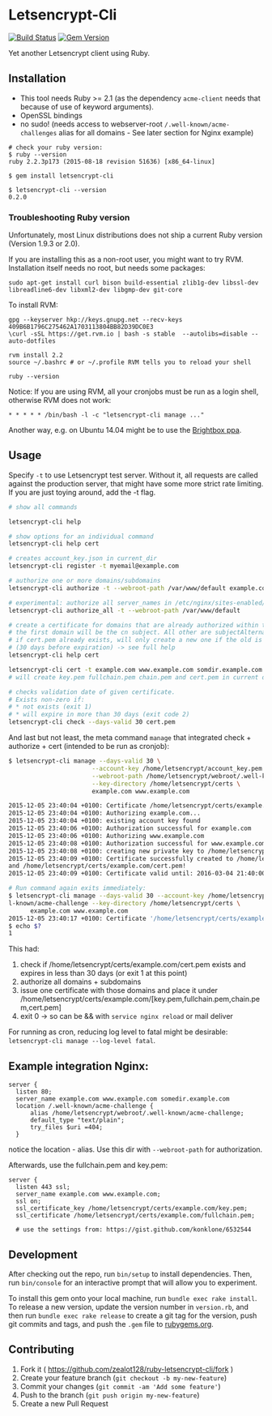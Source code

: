 # Letsencrypt-Cli

[![Build Status](https://travis-ci.org/zealot128/ruby-letsencrypt-cli.svg?branch=travis)](https://travis-ci.org/zealot128/ruby-letsencrypt-cli)
[![Gem Version](https://badge.fury.io/rb/letsencrypt-cli.svg)](https://badge.fury.io/rb/letsencrypt-cli)

Yet another Letsencrypt client using Ruby.

## Installation

* This tool needs Ruby >= 2.1 (as the dependency ``acme-client`` needs that because of use of keyword arguments).
* OpenSSL bindings
* no sudo! (needs access to webserver-root ``/.well-known/acme-challenges`` alias for all domains - See later section for Nginx example)

```
# check your ruby version:
$ ruby --version
ruby 2.2.3p173 (2015-08-18 revision 51636) [x86_64-linux]

$ gem install letsencrypt-cli

$ letsencrypt-cli --version
0.2.0
```

### Troubleshooting Ruby version

Unfortunately, most Linux distributions does not ship a current Ruby version (Version 1.9.3 or 2.0).

If you are installing this as a non-root user, you might want to try RVM. Installation itself needs no root, but needs some packages:

```
sudo apt-get install curl bison build-essential zlib1g-dev libssl-dev libreadline6-dev libxml2-dev libgmp-dev git-core
```

To install RVM:

```
gpg --keyserver hkp://keys.gnupg.net --recv-keys 409B6B1796C275462A1703113804BB82D39DC0E3
\curl -sSL https://get.rvm.io | bash -s stable  --autolibs=disable --auto-dotfiles

rvm install 2.2
source ~/.bashrc # or ~/.profile RVM tells you to reload your shell

ruby --version
```

Notice: If you are using RVM, all your cronjobs must be run as a login shell, otherwise RVM does not work:

```cron
* * * * * /bin/bash -l -c "letsencrypt-cli manage ..."
```

Another way, e.g. on Ubuntu 14.04 might be to use the [Brightbox ppa](https://www.brightbox.com/blog/2015/01/05/ruby-2-2-0-packages-for-ubuntu/).

## Usage

Specify ``-t`` to use Letsencrypt test server. Without it, all requests are called against the production server, that might have some more strict rate limiting. If you are just toying around, add the -t flag.

```bash
# show all commands

letsencrypt-cli help

# show options for an individual command
letsencrypt-cli help cert

# creates account_key.json in current_dir
letsencrypt-cli register -t myemail@example.com

# authorize one or more domains/subdomains
letsencrypt-cli authorize -t --webroot-path /var/www/default example.com www.example.com somedir.example.com

# experimental: authorize all server_names in /etc/nginx/sites-enabled/*
letsencrypt-cli authorize_all -t --webroot-path /var/www/default

# create a certificate for domains that are already authorized within the last minutes (1h-2h I think)
# the first domain will be the cn subject. All other are subjectAlternateName
# if cert.pem already exists, will only create a new one if the old is expired
# (30 days before expiration) -> see full help
letsencrypt-cli help cert

letsencrypt-cli cert -t example.com www.example.com somdir.example.com
# will create key.pem fullchain.pem chain.pem and cert.pem in current directory

# checks validation date of given certificate.
# Exists non-zero if:
# * not exists (exit 1)
# * will expire in more than 30 days (exit code 2)
letsencrypt-cli check --days-valid 30 cert.pem
```


And last but not least, the meta command ``manage`` that integrated check + authorize + cert (intended to be run as cronjob):

```bash
$ letsencrypt-cli manage --days-valid 30 \
                       --account-key /home/letsencrypt/account_key.pem \
                       --webroot-path /home/letsencrypt/webroot/.well-known/acme-challenge \
                       --key-directory /home/letsencrypt/certs \
                       example.com www.example.com

2015-12-05 23:40:04 +0100: Certificate /home/letsencrypt/certs/example.com/cert.pem does not exists
2015-12-05 23:40:04 +0100: Authorizing example.com...
2015-12-05 23:40:04 +0100: existing account key found
2015-12-05 23:40:06 +0100: Authorization successful for example.com
2015-12-05 23:40:06 +0100: Authorizing www.example.com
2015-12-05 23:40:08 +0100: Authorization successful for www.example.com
2015-12-05 23:40:08 +0100: creating new private key to /home/letsencrypt/certs/example.com/key.pem...
2015-12-05 23:40:09 +0100: Certificate successfully created to /home/letsencrypt/certs/example.com/fullchain.pem /home/letsencrypt/certs/example.com/chain.pem
and /home/letsencrypt/certs/example.com/cert.pem!
2015-12-05 23:40:09 +0100: Certificate valid until: 2016-03-04 21:40:00 UTC

# Run command again exits immediately:
$ letsencrypt-cli manage --days-valid 30 --account-key /home/letsencrypt/account_key.pem --webroot-path /home/letsencrypt/webroot/.wel
l-known/acme-challenge --key-directory /home/letsencrypt/certs \
      example.com www.example.com
2015-12-05 23:40:17 +0100: Certificate '/home/letsencrypt/certs/example.com/cert.pem' valid until 2016-03-04.
$ echo $?
1
```

This had:

1. check if /home/letsencrypt/certs/example.com/cert.pem exists and expires in less than 30 days (or exit 1 at this point)
2. authorize all domains + subdomains
3. issue one certificate with those domains and place it under /home/letsencrypt/certs/example.com/[key.pem,fullchain.pem,chain.pem,cert.pem]
4. exit 0 -> so can be && with ``service nginx reload`` or mail deliver

For running as cron, reducing log level to fatal might be desirable: ``letsencrypt-cli manage --log-level fatal``.

## Example integration Nginx:

```nginx
server {
  listen 80;
  server_name example.com www.example.com somedir.example.com
  location /.well-known/acme-challenge {
	  alias /home/letsencrypt/webroot/.well-known/acme-challenge;
	  default_type "text/plain";
	  try_files $uri =404;
  }
```

notice the location - alias. Use this dir with ``--webroot-path`` for authorization.

Afterwards, use the fullchain.pem and key.pem:

```nginx
server {
  listen 443 ssl;
  server_name example.com www.example.com;
  ssl on;
  ssl_certificate_key /home/letsencrypt/certs/example.com/key.pem;
  ssl_certificate /home/letsencrypt/certs/example.com/fullchain.pem;

  # use the settings from: https://gist.github.com/konklone/6532544
```

## Development

After checking out the repo, run `bin/setup` to install dependencies. Then, run `bin/console` for an interactive prompt that will allow you to experiment.

To install this gem onto your local machine, run `bundle exec rake install`. To release a new version, update the version number in `version.rb`, and then run `bundle exec rake release` to create a git tag for the version, push git commits and tags, and push the `.gem` file to [rubygems.org](https://rubygems.org).

## Contributing

1. Fork it ( https://github.com/zealot128/ruby-letsencrypt-cli/fork )
2. Create your feature branch (`git checkout -b my-new-feature`)
3. Commit your changes (`git commit -am 'Add some feature'`)
4. Push to the branch (`git push origin my-new-feature`)
5. Create a new Pull Request
